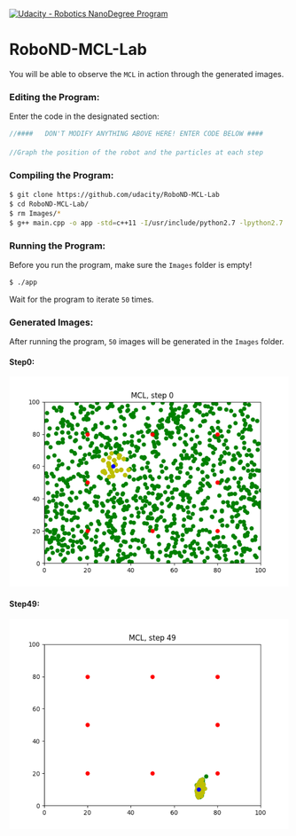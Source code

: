 [![Udacity - Robotics NanoDegree Program](https://s3-us-west-1.amazonaws.com/udacity-robotics/Extra+Images/RoboND_flag.png)](https://www.udacity.com/robotics)

# RoboND-MCL-Lab
You will be able to observe the `MCL` in action through the generated images. 

### Editing the Program:
Enter the code in the designated section:
```C++
//####   DON'T MODIFY ANYTHING ABOVE HERE! ENTER CODE BELOW ####
		
//Graph the position of the robot and the particles at each step 
```

### Compiling the Program:
```sh
$ git clone https://github.com/udacity/RoboND-MCL-Lab
$ cd RoboND-MCL-Lab/
$ rm Images/*
$ g++ main.cpp -o app -std=c++11 -I/usr/include/python2.7 -lpython2.7
```

### Running the Program:
Before you run the program, make sure the `Images` folder is empty!
```sh
$ ./app
```
Wait for the program to iterate `50` times.

### Generated Images:
After running the program, `50` images will be generated in the `Images` folder.
#### Step0:
![alt text](Images/Step0.png)
#### Step49:
![alt text](Images/Step49.png)

